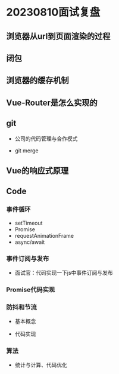 # 20230810面试复盘

## 浏览器从url到页面渲染的过程

## 闭包

## 浏览器的缓存机制

## Vue-Router是怎么实现的

## git

- 公司的代码管理与合作模式

- git merge

## Vue的响应式原理

## Code

### 事件循环 

- setTimeout
- Promise
- requestAnimationFrame
- async/await

### 事件订阅与发布

- 面试官：代码实现一下js中事件订阅与发布

### Promise代码实现

### 防抖和节流

- 基本概念

- 代码实现

### 算法

- 统计与计算、代码优化
